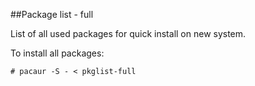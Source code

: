 ##Package list - full

List of all used packages for quick install on new system.

To install all packages:

    # pacaur -S - < pkglist-full

